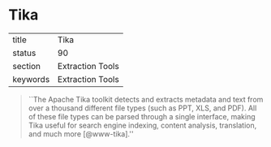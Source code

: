 # Tika


|          |                  |
| -------- | ---------------- |
| title    | Tika             | 
| status   | 90               |
| section  | Extraction Tools |
| keywords | Extraction Tools |





> ``The Apache Tika toolkit detects and extracts metadata and text
> from over a thousand different file types (such as PPT, XLS, and
> PDF). All of these file types can be parsed through a single
> interface, making Tika useful for search engine indexing, content
> analysis, translation, and much more [@www-tika].''





